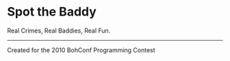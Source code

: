 # Spot the Baddy

Real Crimes, Real Baddies, Real Fun.

---

Created for the 2010 BohConf Programming Contest